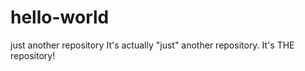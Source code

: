 # hello-world
just another repository
It's actually "just" another repository. It's THE repository!
